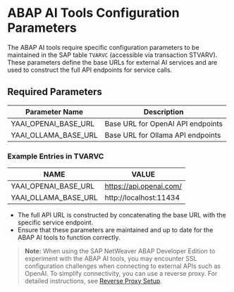 # ABAP AI Tools Configuration Parameters

The ABAP AI tools require specific configuration parameters to be maintained in the SAP table `TVARVC` (accessible via transaction STVARV). These parameters define the base URLs for external AI services and are used to construct the full API endpoints for service calls.

## Required Parameters

| Parameter Name           | Description                                 |
|-------------------------|---------------------------------------------|
| YAAI_OPENAI_BASE_URL    | Base URL for OpenAI API endpoints           |
| YAAI_OLLAMA_BASE_URL    | Base URL for Ollama API endpoints           |

### Example Entries in TVARVC

| NAME                   | VALUE                                 |
|------------------------|---------------------------------------|
| YAAI_OPENAI_BASE_URL   | https://api.openai.com/               |
| YAAI_OLLAMA_BASE_URL   | http://localhost:11434                |

- The full API URL is constructed by concatenating the base URL with the specific service endpoint.
- Ensure that these parameters are maintained and up to date for the ABAP AI tools to function correctly.

> **Note:** When using the SAP NetWeaver ABAP Developer Edition to experiment with the ABAP AI tools, you may encounter SSL configuration challenges when connecting to external APIs such as OpenAI. To simplify connectivity, you can use a reverse proxy. For detailed instructions, see [Reverse Proxy Setup](reverse_proxy.md).